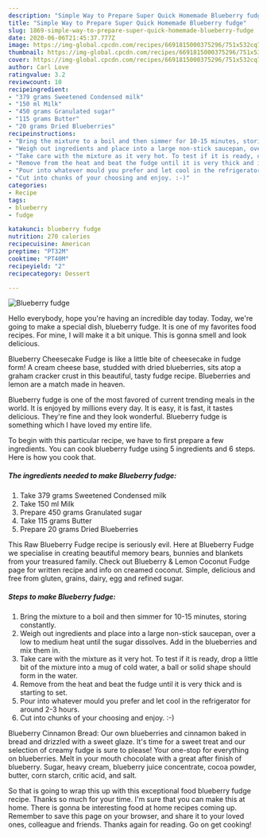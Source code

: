 ```yaml
---
description: "Simple Way to Prepare Super Quick Homemade Blueberry fudge"
title: "Simple Way to Prepare Super Quick Homemade Blueberry fudge"
slug: 1869-simple-way-to-prepare-super-quick-homemade-blueberry-fudge
date: 2020-06-06T21:45:37.777Z
image: https://img-global.cpcdn.com/recipes/6691815000375296/751x532cq70/blueberry-fudge-recipe-main-photo.jpg
thumbnail: https://img-global.cpcdn.com/recipes/6691815000375296/751x532cq70/blueberry-fudge-recipe-main-photo.jpg
cover: https://img-global.cpcdn.com/recipes/6691815000375296/751x532cq70/blueberry-fudge-recipe-main-photo.jpg
author: Carl Love
ratingvalue: 3.2
reviewcount: 10
recipeingredient:
- "379 grams Sweetened Condensed milk"
- "150 ml Milk"
- "450 grams Granulated sugar"
- "115 grams Butter"
- "20 grams Dried Blueberries"
recipeinstructions:
- "Bring the mixture to a boil and then simmer for 10-15 minutes, storing constantly."
- "Weigh out ingredients and place into a large non-stick saucepan, over a low to medium heat until the sugar dissolves. Add in the blueberries and mix them in."
- "Take care with the mixture as it very hot. To test if it is ready, drop a little bit of the mixture into a mug of cold water, a ball or solid shape should form in the water."
- "Remove from the heat and beat the fudge until it is very thick and is starting to set."
- "Pour into whatever mould you prefer and let cool in the refrigerator for around 2-3 hours."
- "Cut into chunks of your choosing and enjoy. :-)"
categories:
- Recipe
tags:
- blueberry
- fudge

katakunci: blueberry fudge 
nutrition: 270 calories
recipecuisine: American
preptime: "PT32M"
cooktime: "PT40M"
recipeyield: "2"
recipecategory: Dessert

---
```



![Blueberry fudge](https://img-global.cpcdn.com/recipes/6691815000375296/751x532cq70/blueberry-fudge-recipe-main-photo.jpg)

Hello everybody, hope you're having an incredible day today. Today, we're going to make a special dish, blueberry fudge. It is one of my favorites food recipes. For mine, I will make it a bit unique. This is gonna smell and look delicious.

Blueberry Cheesecake Fudge is like a little bite of cheesecake in fudge form! A cream cheese base, studded with dried blueberries, sits atop a graham cracker crust in this beautiful, tasty fudge recipe. Blueberries and lemon are a match made in heaven.

Blueberry fudge is one of the most favored of current trending meals in the world. It is enjoyed by millions every day. It is easy, it is fast, it tastes delicious. They're fine and they look wonderful. Blueberry fudge is something which I have loved my entire life.


To begin with this particular recipe, we have to first prepare a few ingredients. You can cook blueberry fudge using 5 ingredients and 6 steps. Here is how you cook that.

<!--inarticleads1-->

##### The ingredients needed to make Blueberry fudge:

1. Take 379 grams Sweetened Condensed milk
1. Take 150 ml Milk
1. Prepare 450 grams Granulated sugar
1. Take 115 grams Butter
1. Prepare 20 grams Dried Blueberries


This Raw Blueberry Fudge recipe is seriously evil. Here at Blueberry Fudge we specialise in creating beautiful memory bears, bunnies and blankets from your treasured family. Check out Blueberry &amp; Lemon Coconut Fudge page for written recipe and info on creamed coconut. Simple, delicious and free from gluten, grains, dairy, egg and refined sugar. 

<!--inarticleads2-->

##### Steps to make Blueberry fudge:

1. Bring the mixture to a boil and then simmer for 10-15 minutes, storing constantly.
1. Weigh out ingredients and place into a large non-stick saucepan, over a low to medium heat until the sugar dissolves. Add in the blueberries and mix them in.
1. Take care with the mixture as it very hot. To test if it is ready, drop a little bit of the mixture into a mug of cold water, a ball or solid shape should form in the water.
1. Remove from the heat and beat the fudge until it is very thick and is starting to set.
1. Pour into whatever mould you prefer and let cool in the refrigerator for around 2-3 hours.
1. Cut into chunks of your choosing and enjoy. :-)


Blueberry Cinnamon Bread: Our own blueberries and cinnamon baked in bread and drizzled with a sweet glaze. It&#39;s time for a sweet treat and our selection of creamy fudge is sure to please! Your one-stop for everything on blueberries. Melt in your mouth chocolate with a great after finish of blueberry. Sugar, heavy cream, blueberry juice concentrate, cocoa powder, butter, corn starch, critic acid, and salt. 

So that is going to wrap this up with this exceptional food blueberry fudge recipe. Thanks so much for your time. I'm sure that you can make this at home. There is gonna be interesting food at home recipes coming up. Remember to save this page on your browser, and share it to your loved ones, colleague and friends. Thanks again for reading. Go on get cooking!
